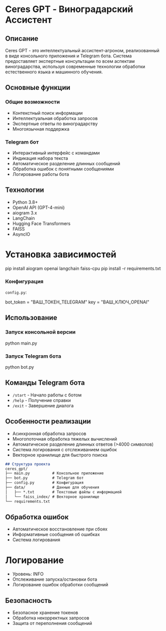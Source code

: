 # Ceres GPT - Виноградарский Ассистент

## Описание
Ceres GPT - это интеллектуальный ассистент-агроном, реализованный в виде консольного приложения и Telegram бота. Система предоставляет экспертные консультации по всем аспектам виноградарства, используя современные технологии обработки естественного языка и машинного обучения.

## Основные функции

### Общие возможности
- Контекстный поиск информации
- Интеллектуальная обработка запросов
- Экспертные ответы по виноградарству
- Многоязычная поддержка

### Telegram бот
- Интерактивный интерфейс с командами
- Индикация набора текста
- Автоматическое разделение длинных сообщений
- Обработка ошибок с понятными сообщениями
- Логирование работы бота

## Технологии
- Python 3.8+
- OpenAI API (GPT-4-mini)
- aiogram 3.x
- LangChain
- Hugging Face Transformers
- FAISS
- AsyncIO

# Установка зависимостей
pip install aiogram openai langchain faiss-cpu
pip install -r requirements.txt

### Конфигурация
`config.py`:

bot_token = "ВАШ_ТОКЕН_TELEGRAM"
key = "ВАШ_КЛЮЧ_OPENAI"

## Использование

### Запуск консольной версии
python main.py

### Запуск Telegram бота
python bot.py

## Команды Telegram бота
- `/start` - Начало работы с ботом
- `/help` - Получение справки
- `/exit` - Завершение диалога

## Особенности реализации
- Асинхронная обработка запросов
- Многопоточная обработка тяжелых вычислений
- Автоматическое разделение длинных ответов (>4000 символов)
- Система логирования с отслеживанием ошибок
- Векторное хранилище для быстрого поиска
  
```markdown
## Структура проекта
ceres_gpt/
├── main.py          # Консольное приложение
├── bot.py           # Telegram бот
├── config.py        # Конфигурация
├── data/            # Данные для обучения
│   ├── *.txt        # Текстовые файлы с информацией
│   └── faiss_index/ # Векторное хранилище
└── requirements.txt
```

## Обработка ошибок
- Автоматическое восстановление при сбоях
- Информативные сообщения об ошибках
- Система логирования

# Логирование
- Уровень: INFO
- Отслеживание запуска/остановки бота
- Логирование ошибок обработки сообщений

## Безопасность
- Безопасное хранение токенов
- Обработка некорректных запросов
- Защита от переполнения сообщений




